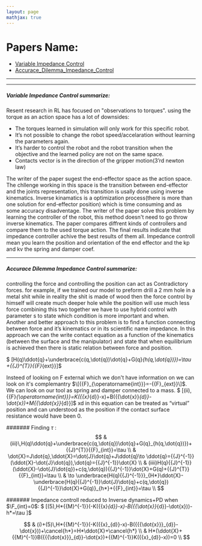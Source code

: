 ```yaml
---
layout: page
mathjax: true
---
```

# Papers Name:

- [Variable Impedance Control](#VIC)
- [Accurace_Dilemma_Impedance_Control](#ADIC)



<hr />
<hr />

<a name='VIC'></a>
##### Variable Impedance Control summarize:

Resent research in RL has focused on "observations to torques". using the torque as an action space has a lot of downsides:
* The torques learned in simulation will only work for this specific robot.
* It’s not possible to change the robot speed/accelaration without learning the parameters again.
* It’s harder to control the robot and the robot transition when the objective and the learned policy are not on the same space.
* Contacts vector is in the direction of the gripper motion(3’rd newton law)

The writer of the paper sugest the end-effector space as the action space. The chllenge working in this space is the transition
between end-effector and the joints representation, this transition is usally done using inverse kinematics. Inverse
kinamatics is a optimization process(there is more than one solution for end-effector position) which is time consuming and
as some accuracy disadventage. The writer of the paper solve this problem by learning the controller of the robot, this method 
doesn't need to go throw inverse kinematics. The paper compares diffrent kinds of controllers and compare them to the used torque
action. The final results indicate that impedance controller achive the best results of them all. Impedance controll mean you learn
the position and orientation of the end effector and the kp and kv the spring and damper coef.  

<hr />

<a name='ADIC'></a>
##### Accurace Dilemma Impedance Control summarize:

controlling the force and controlling the position can act as Contradictory forces. for example, if we trained our model to preform drill a 2 mm hole in a metal shit while in reality the shit is made of wood then the force control by himself will create much deeper hole while the position will use much less force combining this two together we have to use hybrid control with parameter s to state which condition is more important and when.  
Another and better approach to this problem is to find a function connecting between force and it’s kinematics or in its scientific name impedance. In this approach we can the write contact equation as a function of the kinematics (between the surface and the manipulator) and state that when equilibrium is achieved then there is static relation between force and position.

$ \[H(q)\ddot{q}+\underbrace{c(q,\dot{q})\dot{q}+G(q}_{h(q,\dot{q})})=\tau +{{J}^{T}}{{F}_{ext}}\]$ 

Insteed of looking on F external which we don't have information on we can look on it's complemantry $\[{{F}_{\operatorname{int}}}=-{{F}_{ext}}\]$. We can look on our tool as spring and damper connected to a mass.
$ \[(ii)\,{{F}_{\operatorname{int}}}=K({{x}_{d}}-x)+B({{\dot{x}}_{d}}-\dot{x})+M{{\ddot{x}}_{d}}\]$  xd in this equation can be treated as “virtual” position and can understood as the position if the contact surface resistance would have been 0.

####### Finding $\tau$ :
$$
 & (iii)\,H(q)\ddot{q}+\underbrace{c(q,\dot{q})\dot{q}+G(q}_{h(q,\dot{q})})+{{J}^{T}}{{F}_{int}}=\tau  \\ 
 & \dot{X}=J\dot{q},\ddot{X}=\dot{J}\dot{q}+J\ddot{q}\to \ddot{q}={{J}^{-1}}(\ddot{X}-\dot{J}\dot{q}),\dot{q}={{J}^{-1}}\dot{X} \\ 
 & (iiii)H(q){{J}^{-1}}(\ddot{X}-\dot{J}\dot{q})+c(q,\dot{q}){{J}^{-1}}\dot{X}+G(q)+{{J}^{T}}{{F}_{int}}=\tau  \\ 
 & \to \underbrace{H(q){{J}^{-1}}}_{H*}\ddot{X}-\underbrace{H(q){{J}^{-1}}\dot{J}\dot{q}+c(q,\dot{q}){{J}^{-1}}\dot{X}+G(q)}_{h*}+{{F}_{int}}=\tau  \\ 
$$

####### Impedance controll reduced to Inverse dynamics+PD when $\F_{int}=0$:
$ \[(5)\,H*{{M}^{-1}}(-K({{x}_{d}}-x)-B({{\dot{x}}_{d}}-\dot{x}))-h*=\tau \]$ 

$$
 & (i)+(5)\,H*{{M}^{-1}}(-K({{x}_{d}}-x)-B({{{\dot{x}}}_{d}}-\dot{x}))+\cancel{h*}=H*\ddot{X}+\cancel{h*} \\ 
 & H*(\ddot{X}+{{M}^{-1}}B({{{\dot{x}}}_{d}}-\dot{x})+{{M}^{-1}}K({{x}_{d}}-x))=0 \\ 
$$
